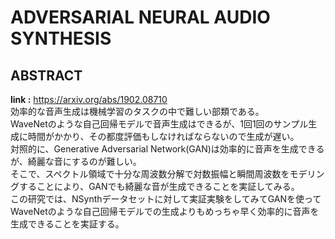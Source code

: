 # ADVERSARIAL NEURAL AUDIO SYNTHESIS

## ABSTRACT
**link :** https://arxiv.org/abs/1902.08710  
効率的な音声生成は機械学習のタスクの中で難しい部類である。  
WaveNetのような自己回帰モデルで音声生成はできるが、1回1回のサンプル生成に時間がかかり、その都度評価もしなければならないので生成が遅い。  
対照的に、Generative Adversarial Network(GAN)は効率的に音声を生成できるが、綺麗な音にするのが難しい。  
そこで、スペクトル領域で十分な周波数分解で対数振幅と瞬間周波数をモデリングすることにより、GANでも綺麗な音が生成できることを実証してみる。  
この研究では、NSynthデータセットに対して実証実験をしてみてGANを使ってWaveNetのような自己回帰モデルでの生成よりもめっちゃ早く効率的に音声を生成できることを実証する。  
